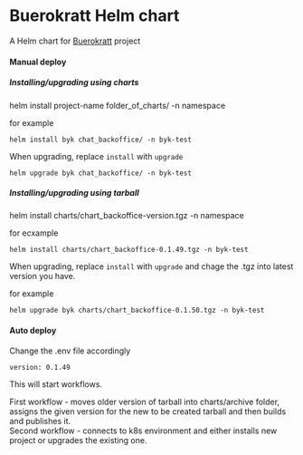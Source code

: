 # Buerokratt Helm chart

A Helm chart for [Buerokratt](https://github.com/buerokratt) project 

#### Manual deploy  

##### Installing/upgrading using charts    

helm install project-name folder_of_charts/ -n namespace  

for example  

```
helm install byk chat_backoffice/ -n byk-test
```

When upgrading, replace `install` with `upgrade`

```
helm upgrade byk chat_backoffice/ -n byk-test
```

##### Installing/upgrading using tarball  

helm install charts/chart_backoffice-version.tgz -n namespace 

for ecxample  

```
helm install charts/chart_backoffice-0.1.49.tgz -n byk-test  
``` 

When upgrading, replace `install` with `upgrade` and chage the .tgz into latest version you have.

for example

```
helm upgrade byk charts/chart_backoffice-0.1.50.tgz -n byk-test
```  

#### Auto deploy   

Change the .env file accordingly

```
version: 0.1.49
```

This will start workflows.

First workflow - moves older version of tarball into charts/archive folder, assigns the given version for the new to be created tarball and then builds and publishes it.  
Second workflow - connects to k8s environment and either installs new project or upgrades the existing one.